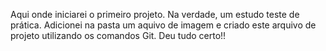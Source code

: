 Aqui onde iniciarei o primeiro projeto. Na verdade, um estudo teste de prática.
Adicionei na pasta um aquivo de imagem e criado este arquivo de projeto utilizando os comandos Git. Deu tudo certo!!